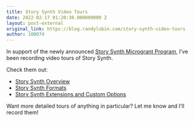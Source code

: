 ```yaml
---
title: Story Synth Video Tours
date: 2022-02-17 01:20:38.000000000 Z
layout: post-external
original_link: https://blog.randylubin.com/story-synth-video-tours
author: 100074
---
```


In support of the newly announced [Story Synth Microgrant Program](https://www.bigbadcon.com/story-synth-microgrants/), I’ve been recording video tours of Story Synth.

Check them out:

- [Story Synth Overview](https://youtu.be/FqfBcB4iZEI)
- [Story Synth Formats](https://youtu.be/nb5_3ErDZoI)
- [Story Synth Extensions and Custom Options](https://youtu.be/rhmnQqTHpzk)

Want more detailed tours of anything in particular? Let me know and I’ll record them!

